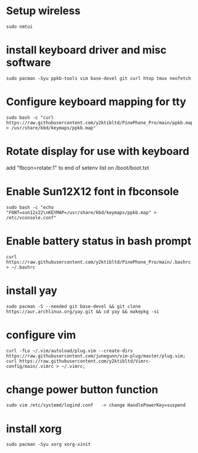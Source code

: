 # Setup wireless
    sudo nmtui

# install keyboard driver and misc software
    sudo pacman -Syu ppkb-tools vim base-devel git curl htop tmux neofetch
    
# Configure keyboard mapping for tty
    sudo bash -c "curl https://raw.githubusercontent.com/y2ktibltd/PinePhone_Pro/main/ppkb.map > /usr/share/kbd/keymaps/ppkb.map"
    
# Rotate display for use with keyboard
 add "fbcon=rotate:1" to end of setenv list on /boot/boot.txt
    
# Enable Sun12X12 font in fbconsole
    sudo bash -c "echo "FONT=sun12x22\nKEYMAP=/usr/share/kbd/keymaps/ppkb.map" > /etc/vconsole.conf"

# Enable battery status in bash prompt
    curl https://raw.githubusercontent.com/y2ktibltd/PinePhone_Pro/main/.bashrc > ~/.bashrc

# install yay
    sudo pacman -S --needed git base-devel && git clone https://aur.archlinux.org/yay.git && cd yay && makepkg -si

# configure vim
    curl -fLo ~/.vim/autoload/plug.vim --create-dirs https://raw.githubusercontent.com/junegunn/vim-plug/master/plug.vim;
    curl https://raw.githubusercontent.com/y2ktibltd/Vimrc-config/main/.vimrc > ~/.vimrc;

# change power button function
    sudo vim /etc/systemd/logind.conf   -> change HandlePowerKey=suspend

# install xorg
    sudo pacman -Syu xorg xorg-xinit
    

